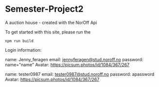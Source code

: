 # Semester-Project2

A auction house - created with the NorOff Api

To get started with this site, please run the

```
npm run build
```

Login information:

name: Jenny_feragen
email: jennyferagen@stud.noroff.no
password: name="name"
Avatar: https://picsum.photos/id/1084/367/267

name: tester0987
email: tester0987@stud.noroff.no
password: apassword
Avatar: https://picsum.photos/id/1084/367/267

